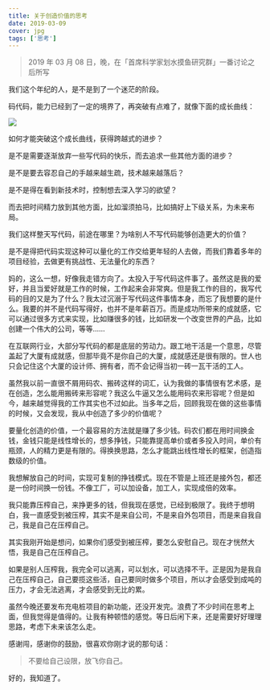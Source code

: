 ```yaml
---
title: 关于创造价值的思考
date: 2019-03-09
cover: jpg
tags: ['思考']
---
```


> 2019 年 03 月 08 日，晚，在「首席科学家划水摸鱼研究群」一番讨论之后所写

我们这个年纪的人，是不是到了一个迷茫的阶段。

码代码，能力已经到了一定的境界了，再突破有点难了，就像下面的成长曲线：

![](/images/posts/thoughts-about-value-01.png)

如何才能突破这个成长曲线，获得跨越式的进步？

是不是需要逐渐放弃一些写代码的快乐，而去追求一些其他方面的进步？

是不是要去容忍自己的手越来越生疏，技术越来越落后？

是不是得在看到新技术时，控制想去深入学习的欲望？

而去把时间精力放到其他方面，比如溜须拍马，比如搞好上下级关系，为未来布局。

我们这样整天写代码，前途在哪里？为啥别人不写代码能够创造更大的价值？

是不是得把代码实现这种可以量化的工作交给更年轻的人去做，而我们靠着多年的项目经验，去做更有挑战性、无法量化的东西？

妈的，这么一想，好像我走错方向了。太投入于写代码这件事了。虽然这是我的爱好，并且当爱好就是工作的时候，工作起来会非常爽。但是我工作的目的，我写代码的目的又是为了什么？我太过沉溺于写代码这件事情本身，而忘了我想要的是什么。我要的并不是代码写得好，也并不是年薪百万。而是成功所带来的成就感，它可以通过很多方式来实现，比如赚很多的钱，比如研发一个改变世界的产品，比如创建一个伟大的公司，等等……

在互联网行业，大部分写代码的都是底层的劳动力。跟工地干活是一个意思，尽管盖起了大厦有成就感，但那毕竟不是你自己的大厦，成就感还是很有限的。世人也只会记住这个大厦的设计师、拥有者，而不会记得当初一砖一瓦干活的工人。

虽然我以前一直很不屑用码农、搬砖这样的词汇，认为我做的事情很有艺术感，是在创造，怎么能用搬砖来形容呢？我这么牛逼又怎么能用码农来形容呢？但是如今，越来越觉得我的工作其实也不过如此。当多年之后，回顾我现在做的这些事情的时候，又会发现，我从中创造了多少的价值呢？

要量化创造的价值，一个最容易的方法就是赚了多少钱。码农们都在用时间换金钱，金钱只能是线性增长的，想多挣钱，只能靠提高单价或者多投入时间，单价有瓶颈，人的精力更是有限的。得换换思路，怎么才能跳出线性增长的框架，创造指数级的价值。

我想解放自己的时间，实现可复制的挣钱模式。现在不管是上班还是接外包，都还是一份时间换一份钱。不像工厂，可以加设备，加工人，实现成倍的效率。

我只能靠压榨自己，来挣更多的钱，但我现在感觉，已经到极限了。我终于想明白，我一直感受到被压榨，其实不是来自公司，不是来自外包项目，而是来自我自己，我是自己在压榨自己。

其实我刚开始是想问，如果你们感受到被压榨，要怎么安慰自己。现在才恍然大悟，我是自己在压榨自己。

如果是别人压榨我，我完全可以逃离，可以划水，可以选择不干。正是因为是我自己在压榨自己，自己要揽这些活，自己要同时做多个项目，所以才会感受到成吨的压力，才会无法逃离，才会感受到无比的累。

虽然今晚还要发布充电桩项目的新功能，还没开发完。浪费了不少时间在思考上面，但我觉得是值得的。让我有种顿悟的感觉。等日后闲下来，还是需要好好理理思路，考虑下未来该怎么走。

感谢闯，感谢你的鼓励，很喜欢你刚才说的那句话：

> 不要给自己设限，放飞你自己。

好的，我知道了。
